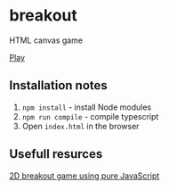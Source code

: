 # breakout
HTML canvas game

[Play](https://taras-d.github.io/breakout)

## Installation notes
1. `npm install` - install Node modules
2. `npm run compile` - compile typescript
3. Open `index.html` in the browser

## Usefull resurces
[2D breakout game using pure JavaScript](https://developer.mozilla.org/en-US/docs/Games/Tutorials/2D_Breakout_game_pure_JavaScript)
